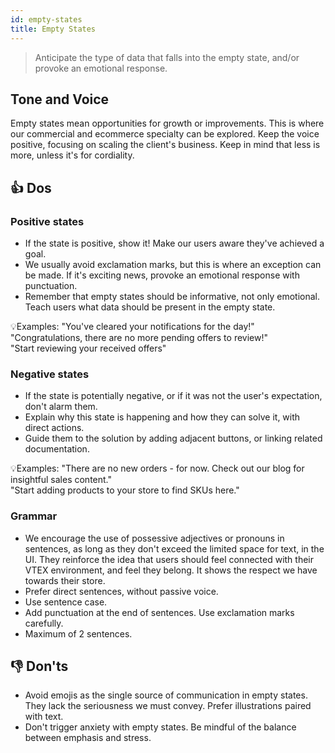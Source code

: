 ```yaml
---
id: empty-states
title: Empty States
---
```


> Anticipate the type of data that falls into the empty state, and/or provoke an emotional response.  

## Tone and Voice

Empty states mean opportunities for growth or improvements. This is where our commercial and ecommerce specialty can be explored. Keep the voice positive, focusing on scaling the client's business. Keep in mind that less is more, unless it's for cordiality.  


## 👍 Dos

### Positive states
- If the state is positive, show it! Make our users aware they've achieved a goal.    
- We usually avoid exclamation marks, but this is where an exception can be made. If it's exciting news, provoke an emotional response with punctuation.    
- Remember that empty states should be informative, not only emotional. Teach users what data should be present in the empty state.     

💡Examples:
"You've cleared your notifications for the day!"  
"Congratulations, there are no more pending offers to review!"  
"Start reviewing your received offers"  

### Negative states
- If the state is potentially negative, or if it was not the user's expectation, don't alarm them.       
- Explain why this state is happening and how they can solve it, with direct actions.    
- Guide them to the solution by adding adjacent buttons, or linking related documentation.

💡Examples:
"There are no new orders - for now. Check out our blog for insightful sales content."  
"Start adding products to your store to find SKUs here."  


### Grammar

- We encourage the use of possessive adjectives or pronouns in sentences, as long as they don't exceed the limited space for text, in the UI. They reinforce the idea that users should feel connected with their VTEX environment, and feel they belong. It shows the respect we have towards their store.  
- Prefer direct sentences, without passive voice.  
- Use sentence case.  
- Add punctuation at the end of sentences. Use exclamation marks carefully.   
- Maximum of 2 sentences.   

## 👎 Don'ts

- Avoid emojis as the single source of communication in empty states. They lack the seriousness we must convey. Prefer illustrations paired with text.  
- Don't trigger anxiety with empty states. Be mindful of the balance between emphasis and stress.    


